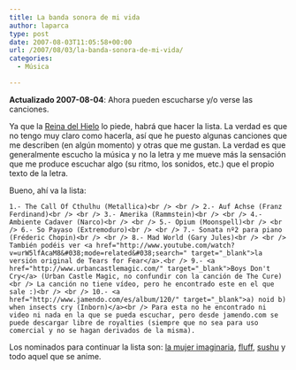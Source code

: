 ```yaml
---
title: La banda sonora de mi vida
author: laparca
type: post
date: 2007-08-03T11:05:58+00:00
url: /2007/08/03/la-banda-sonora-de-mi-vida/
categories:
  - Música

---
```

**Actualizado 2007-08-04**: Ahora pueden escucharse y/o verse las canciones.

Ya que la <a href="http://www.lacortecelestialdice.blogspot.com/" target="_blank">Reina del Hielo</a> lo piede, habrá que hacer la lista. La verdad es que no tengo muy claro como hacerla, así que he puesto algunas canciones que me describen (en algún momento) y otras que me gustan. La verdad es que generalmente escucho la música y no la letra y me mueve más la sensación que me produce escuchar algo (su ritmo, los sonidos, etc.) que el propio texto de la letra.

Bueno, ahí va la lista:

`1.- The Call Of Cthulhu (Metallica)<br />
<br />
2.- Auf Achse (Franz Ferdinand)<br />
<br />
3.- Amerika (Rammstein)<br />
<br />
4.- Ambiente Cadaver (Narco)<br />
<br />
5.- Opium (Moonspell)<br />
<br />
6.- So Payaso (Extremoduro)<br />
<br />
7.- Sonata nº2 para piano (Fréderic Chopin)<br />
<br />
8.- Mad World (Gary Jules)<br />
<br />
También podéis ver <a href="http://www.youtube.com/watch?v=urW5lfAcaM8&#038;mode=related&#038;search=" target="_blank">la versión original de Tears for Fear</a>.<br />
9.- <a href="http://www.urbancastlemagic.com/" target="_blank">Boys Don't Cry</a> (Urban Castle Magic, no confundir con la canción de The Cure)<br />
La canción no tiene vídeo, pero he encontrado este en el que sale :)<br />
<br />
10.- <a href="http://www.jamendo.com/es/album/120/" target="_blank">a) noid b) when insects cry (Inborn)</a><br />
Para esta no he encontrado ni video ni nada en la que se pueda escuchar, pero desde jamendo.com se puede descargar libre de royalties (siempre que no sea para uso comercial y no se hagan derivados de la misma).` 

Los nominados para continuar la lista son: <a href="http://mujer-imaginaria.blogspot.com/" target="_blank">la mujer imaginaria</a>, <a href="http://elblogdefluff.blogspot.com/" target="_blank">fluff</a>, <a href="http://www.sushu.eu/" target="_blank">sushu</a> y todo aquel que se anime.